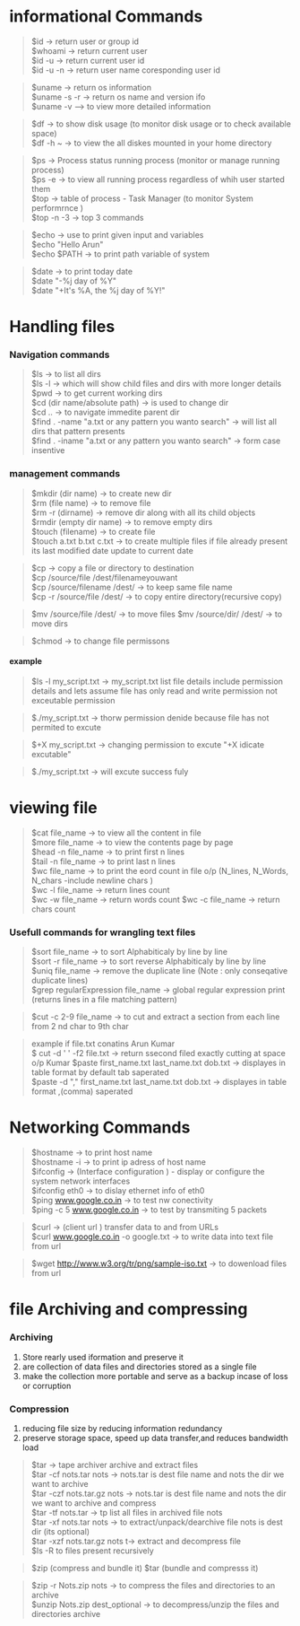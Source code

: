# informational Commands
> $id  -> return  user or group id  
> $whoami  -> return current user  
> $id -u  -> return current user id  
> $id -u -n -> return user name coresponding user id

> $uname -> return os information  
> $uname -s -r  -> return os name and version ifo  
> $uname -v --> to view more detailed information  

> $df -> to show disk usage  (to monitor disk usage or to check available space)  
> $df -h ~  -> to view the all diskes mounted in your home directory  

> $ps -> Process status running process (monitor or manage running process)  
> $ps -e -> to view all running process regardless of whih user started them  
> $top -> table of process - Task Manager (to monitor System performrnce )  
> $top -n -3 -> top 3 commands  

> $echo -> use to print given input and variables  
> $echo "Hello Arun"  
> $echo $PATH -> to print path variable of system

> $date -> to print today date  
> $date "-%j day of %Y"  
> $date "+It's %A, the %j day of %Y!"


# Handling files
### Navigation commands  
> $ls   -> to list all dirs  
> $ls -l   -> which will show child files and dirs with more longer details  
> $pwd -> to get current working dirs  
> $cd (dir name/absolute path) -> is used to change dir  
> $cd .. -> to navigate immedite parent dir  
> $find . -name "a.txt or any pattern you wanto search"   -> will list all dirs that pattern presents  
> $find . -iname "a.txt or any pattern you wanto search" -> form case insentive

### management commands
> $mkdir (dir name) -> to create new dir  
> $rm (file name) -> to remove file  
> $rm -r (dirname) -> remove dir along with all its child objects  
> $rmdir (empty dir name) -> to remove empty dirs  
> $touch (filename) -> to create file  
> $touch a.txt b.txt c.txt -> to create multiple files if file already present its last modified date update to current date  

> $cp -> copy a file or directory to destination  
> $cp /source/file /dest/filenameyouwant  
> $cp /source/filename /dest/ -> to keep same file name  
> $cp -r /source/file /dest/ -> to copy entire directory(recursive copy)  

> $mv /source/file /dest/ -> to move files
> $mv /source/dir/ /dest/ -> to move dirs


> $chmod -> to change file permissons
#### example  
> $ls -l my_script.txt -> my_script.txt list file details include permission details and  lets assume file has only read and write permission not exceutable permission

> $./my_script.txt -> thorw permission denide because file has not permited to excute   

> $+X my_script.txt -> changing permission to excute "+X idicate excutable"  

> $./my_script.txt -> will excute success fuly


# viewing file

> $cat file_name -> to view all the  content in file  
> $more file_name -> to view the contents page by page  
> $head -n file_name -> to print first n lines  
> $tail -n file_name -> to print last n lines  
> $wc file_name -> to print the eord count in file  o/p (N_lines, N_Words, N_chars -include newline chars )  
> $wc -l file_name -> return lines count  
> $wc -w file_name -> return words count
> $wc -c file_name -> return chars count


### Usefull commands for wrangling text files

> $sort file_name -> to sort Alphabiticaly by line by line  
> $sort -r  file_name -> to sort reverse Alphabiticaly by line by line  
> $uniq file_name -> remove the duplicate line (Note : only conseqative duplicate lines)  
> $grep regularExpression file_name -> global regular expression print (returns lines in a file matching pattern)  

> $cut -c 2-9 file_name -> to cut and extract a section from each line from 2 nd char to 9th char  

> example if file.txt conatins Arun Kumar  
> $ cut -d ' ' -f2 file.txt -> return ssecond filed exactly cutting at space o/p Kumar
> $paste first_name.txt last_name.txt dob.txt -> displayes in table format by default  tab saperated  
> $paste -d "," first_name.txt last_name.txt dob.txt -> displayes in table format  ,(comma) saperated 

# Networking Commands

> $hostname  -> to print host name  
> $hostname -i  -> to print ip adress of host name  
> $ifconfig -> (Interface configuration ) - display or configure the system network interfaces  
> $ifconfig eth0 -> to dislay ethernet info of eth0   
> $ping www.google.co.in -> to test nw conectivity  
> $ping -c 5 www.google.co.in -> to test by transmiting 5 packets  

> $curl -> (client url ) transfer data to and from URLs  
> $curl www.google.co.in -o google.txt -> to write data into text file from url

> $wget http://www.w3.org/tr/png/sample-iso.txt -> to dowenload files from url  

# file Archiving and compressing
### Archiving 
1. Store rearly used iformation and preserve it
2. are collection of data files and directories stored as a single file
3. make the collection more portable and serve as a backup incase of loss or corruption

### Compression
1. reducing file size by reducing information redundancy
2. preserve storage space, speed up data transfer,and reduces bandwidth load

> $tar -> tape archiver archive and extract files  
> $tar -cf nots.tar nots -> nots.tar is dest file name and nots the dir we want to archive  
> $tar -czf nots.tar.gz nots -> nots.tar is dest file name and nots the dir we want to archive  and compress  
> $tar -tf nots.tar -> tp list all files in archived file nots  
> $tar -xf nots.tar nots -> to  extract/unpack/dearchive file nots is dest dir (its optional)  
> $tar -xzf nots.tar.gz nots t-> extract and decompress file  
> $ls -R to files present recursively  

> $zip (compress and bundle it)
> $tar (bundle and compresss it)

> $zip -r Nots.zip nots -> to compress the files and directories to an archive  
> $unzip Nots.zip dest_optional -> to decompress/unzip the files and directories archive 